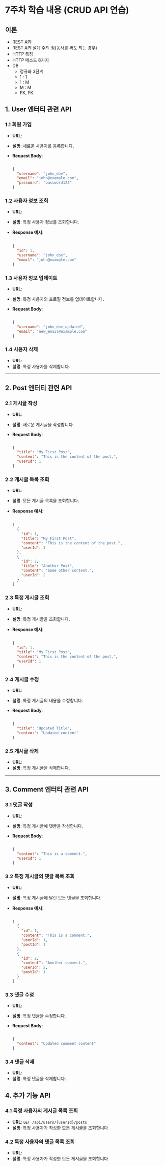 # 7주차 학습 내용 (CRUD API 연습)

## 이론
- REST API
- REST API 설계 주의 점(동사를 써도 되는 경우)
- HTTP 특징
- HTTP 메소드 8가지
- DB
    - 정규화 3단계
    - 1 : 1
    - 1 : M
    - M : M
    - PK, FK

## 1. **User 엔터티 관련 API**

### 1.1 회원 가입

- **URL**:
- **설명**: 새로운 사용자를 등록합니다.
- **Request Body**:

    ```json
    
    {
      "username": "john_doe",
      "email": "john@example.com",
      "password": "password123"
    }
    
    ```


### 1.2 사용자 정보 조회

- **URL**:
- **설명**: 특정 사용자 정보를 조회합니다.
- **Response 예시**:

    ```json
    
    {
      "id": 1,
      "username": "john_doe",
      "email": "john@example.com"
    }
    
    ```


### 1.3 사용자 정보 업데이트

- **URL**:
- **설명**: 특정 사용자의 프로필 정보를 업데이트합니다.
- **Request Body**:

    ```json
    
    {
      "username": "john_doe_updated",
      "email": "new_email@example.com"
    }
    
    ```


### 1.4 사용자 삭제

- **URL**:
- **설명**: 특정 사용자를 삭제합니다.

---

## 2. **Post 엔터티 관련 API**

### 2.1 게시글 작성

- **URL**:
- **설명**: 새로운 게시글을 작성합니다.
- **Request Body**:

    ```json
    
    {
      "title": "My First Post",
      "content": "This is the content of the post.",
      "userId": 1
    }
    
    ```


### 2.2 게시글 목록 조회

- **URL**:
- **설명**: 모든 게시글 목록을 조회합니다.
- **Response 예시**:

    ```json
    
    [
      {
        "id": 1,
        "title": "My First Post",
        "content": "This is the content of the post.",
        "userId": 1
      },
      {
        "id": 2,
        "title": "Another Post",
        "content": "Some other content.",
        "userId": 2
      }
    ]
    
    ```


### 2.3 특정 게시글 조회

- **URL**:
- **설명**: 특정 게시글을 조회합니다.
- **Response 예시**:

    ```json
    
    {
      "id": 1,
      "title": "My First Post",
      "content": "This is the content of the post.",
      "userId": 1
    }
    
    ```


### 2.4 게시글 수정

- **URL**:
- **설명**: 특정 게시글의 내용을 수정합니다.
- **Request Body**:

    ```json
    
    {
      "title": "Updated Title",
      "content": "Updated content"
    }
    
    ```


### 2.5 게시글 삭제

- **URL**:
- **설명**: 특정 게시글을 삭제합니다.

---

## 3. **Comment 엔터티 관련 API**

### 3.1 댓글 작성

- **URL**:
- **설명**: 특정 게시글에 댓글을 작성합니다.
- **Request Body**:

    ```json
    
    {
      "content": "This is a comment.",
      "userId": 1
    }
    
    ```


### 3.2 특정 게시글의 댓글 목록 조회

- **URL**:
- **설명**: 특정 게시글에 달린 모든 댓글을 조회합니다.
- **Response 예시**:

    ```json
    
    [
      {
        "id": 1,
        "content": "This is a comment.",
        "userId": 1,
        "postId": 1
      },
      {
        "id": 2,
        "content": "Another comment.",
        "userId": 2,
        "postId": 1
      }
    ]
    
    ```


### 3.3 댓글 수정

- **URL**:
- **설명**: 특정 댓글을 수정합니다.
- **Request Body**:

    ```json
    
    {
      "content": "Updated comment content"
    }
    
    ```


### 3.4 댓글 삭제

- **URL**:
- **설명**: 특정 댓글을 삭제합니다.

## 4. **추가 기능 API**

### 4.1 특정 사용자의 게시글 목록 조회

- **URL**: `GET /api/users/{userId}/posts`
- **설명**: 특정 사용자가 작성한 모든 게시글을 조회합니다

### 4.2 특정 사용자의 댓글 목록 조회

- **URL**:
- **설명**: 특정 사용자가 작성한 모든 게시글을 조회합니다